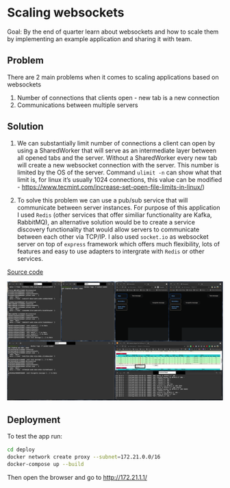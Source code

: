 # Scaling websockets

Goal: By the end of quarter learn about websockets and how to scale them by implementing an example application and sharing it with team.

## Problem

There are 2 main problems when it comes to scaling applications based on websockets

1. Number of connections that clients open - new tab is a new connection
2. Communications between multiple servers

## Solution

1. We can substantially limit number of connections a client can open by using a SharedWorker that will serve as an intermediate layer between all opened tabs and the server. Without a SharedWorker every new tab will create a new websocket connection with the server. This number is limited by the OS of the server. Command `ulimit -n` can show what that limit is, for linux it’s usually 1024 connections, this value can be modified - https://www.tecmint.com/increase-set-open-file-limits-in-linux/)

2. To solve this problem we can use a pub/sub service that will communicate between server instances. For purpose of this application I used `Redis` (other services that offer similiar functionality are Kafka, RabbitMQ), an alternative solution would be to create a service discovery functionality that would allow servers to communicate between each other via TCP/IP. I also used `socket.io` as websocket server on top of `express` framework which offers much flexibility, lots of features and easy to use adapters to intergrate with `Redis` or other services.

[Source code](https://github.com/maeek/ws-scaling)

![Running app](/example.png?raw=true)

## Deployment

To test the app run:

```bash
cd deploy
docker network create proxy --subnet=172.21.0.0/16
docker-compose up --build
```

Then open the browser and go to http://172.21.1.1/
